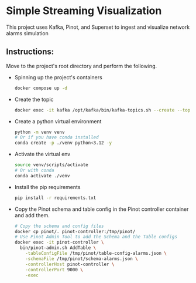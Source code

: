 # Simple Streaming Visualization
This project uses Kafka, Pinot, and Superset to ingest and visualize network alarms simulation

## Instructions:
Move to the project's root directory and perform the following.
- Spinning up the project's containers
  ```bash
  docker compose up -d
  ```
- Create the topic 
  ```bash
  docker exec -it kafka /opt/kafka/bin/kafka-topics.sh --create --topic network-alarms --bootstrap-server localhost:9092
  ```
- Create a python virtual environment
  ```bash
  python -m venv venv
  # Or if you have conda installed
  conda create -p ./venv python<3.12 -y
  ```
- Activate the virtual env
  ```bash
  source venv/scripts/activate
  # Or with conda
  conda activate ./venv
  ```
- Install the pip requirements
  ```bash
  pip install -r requirements.txt
  ```
- Copy the Pinot schema and table config in the Pinot controller container and add them.
  ```bash
  # Copy the schema and config files
  docker cp pinot/. pinot-controller:/tmp/pinot/
  # Use Pinot Admin Tool to add the Schema and the Table configs
  docker exec -it pinot-controller \
    bin/pinot-admin.sh AddTable \
      -tableConfigFile /tmp/pinot/table-config-alarms.json \
      -schemaFile /tmp/pinot/schema-alarms.json \
      -controllerHost pinot-controller \
      -controllerPort 9000 \
      -exec
  ```

